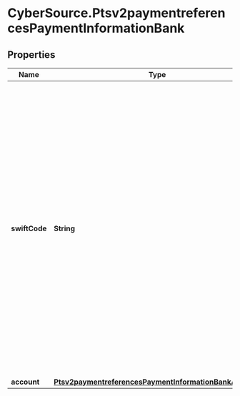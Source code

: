 # CyberSource.Ptsv2paymentreferencesPaymentInformationBank

## Properties
Name | Type | Description | Notes
------------ | ------------- | ------------- | -------------
**swiftCode** | **String** | Bank's SWIFT code. You can use this field only when scoring a direct debit transaction. Required only for crossborder transactions.  For all possible values, see the `bank_swiftcode` field description in the _Decision Manager Using the SCMP API Developer Guide_ on the [CyberSource Business Center.](https://ebc2.cybersource.com/ebc2/) Click **Decision Manager** > **Documentation** > **Guides** > _Decision Manager Using the SCMP API Developer Guide_ (PDF link).  | [optional] 
**account** | [**Ptsv2paymentreferencesPaymentInformationBankAccount**](Ptsv2paymentreferencesPaymentInformationBankAccount.md) |  | [optional] 


